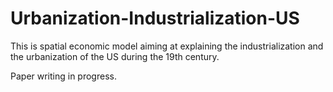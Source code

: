 # Urbanization-Industrialization-US
This is spatial economic model aiming at explaining the industrialization and the urbanization of the US during the 19th century.

Paper writing in progress.
